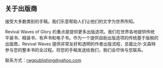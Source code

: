 ## 关于出版商

接受大多数类别的手稿。我们乐意帮助人们让他们的文字为世界所知。

Revival Waves of Glory 的重点是提供更多出版选项。我们在世界各地提供传统平装书、精装书、有声书和电子书。作为一个提供自助出版选项的传统基于版税的出版商，Revival Waves 提供非常友好和透明的作者出版流程，总裁比尔·文森特参与您的整本书的全过程。将您的手稿发送给我们，我们会尽快与您联系。

联系方式：rwgpublishing@yahoo.com
